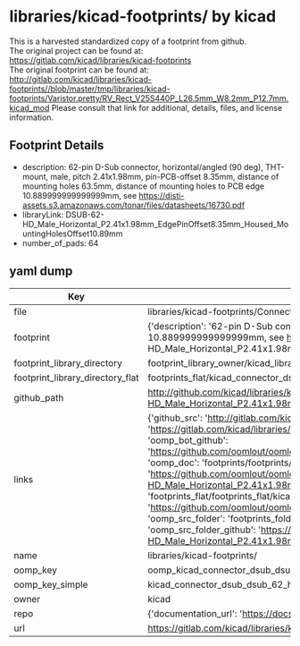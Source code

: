 # libraries/kicad-footprints/ by kicad  
This is a harvested standardized copy of a footprint from github.  
The original project can be found at:  
https://gitlab.com/kicad/libraries/kicad-footprints  
The original footprint can be found at:
http://gitlab.com/kicad/libraries/kicad-footprints//blob/master/tmp/libraries/kicad-footprints/Varistor.pretty/RV_Rect_V25S440P_L26.5mm_W8.2mm_P12.7mm.kicad_mod
Please consult that link for additional, details, files, and license information.  
## Footprint Details
* description: 62-pin D-Sub connector, horizontal/angled (90 deg), THT-mount, male, pitch 2.41x1.98mm, pin-PCB-offset 8.35mm, distance of mounting holes 63.5mm, distance of mounting holes to PCB edge 10.889999999999999mm, see https://disti-assets.s3.amazonaws.com/tonar/files/datasheets/16730.pdf  
* libraryLink: DSUB-62-HD_Male_Horizontal_P2.41x1.98mm_EdgePinOffset8.35mm_Housed_MountingHolesOffset10.89mm  
* number_of_pads: 64  
## yaml dump  
| Key | Value |  
| --- | --- |  
| file | libraries/kicad-footprints/Connector_Dsub.pretty/DSUB-62-HD_Male_Horizontal_P2.41x1.98mm_EdgePinOffset8.35mm_Housed_MountingHolesOffset10.89mm.kicad_mod |  
| footprint | {'description': '62-pin D-Sub connector, horizontal/angled (90 deg), THT-mount, male, pitch 2.41x1.98mm, pin-PCB-offset 8.35mm, distance of mounting holes 63.5mm, distance of mounting holes to PCB edge 10.889999999999999mm, see https://disti-assets.s3.amazonaws.com/tonar/files/datasheets/16730.pdf', 'libraryLink': 'DSUB-62-HD_Male_Horizontal_P2.41x1.98mm_EdgePinOffset8.35mm_Housed_MountingHolesOffset10.89mm', 'number_of_pads': 64} |  
| footprint_library_directory | footprint_library_owner/kicad_libraries/kicad-footprints/ |  
| footprint_library_directory_flat | footprints_flat/kicad_connector_dsub_dsub_62_hd_male_horizontal_p2_41x1_98mm_edgepinoffset8_35mm_housed_mountingholesoffset10_89mm/working |  
| github_path | http://github.com/kicad/libraries/kicad-footprints//blob/master/tmp/libraries/kicad-footprints/Connector_Dsub.pretty/DSUB-62-HD_Male_Horizontal_P2.41x1.98mm_EdgePinOffset8.35mm_Housed_MountingHolesOffset10.89mm.kicad_mod |  
| links | {'github_src': 'http://gitlab.com/kicad/libraries/kicad-footprints//blob/master/tmp/libraries/kicad-footprints/Varistor.pretty/RV_Rect_V25S440P_L26.5mm_W8.2mm_P12.7mm.kicad_mod', 'github_src_repo': 'https://gitlab.com/kicad/libraries/kicad-footprints', 'oomp_bot': 'footprints/kicad_connector_dsub_dsub_62_hd_male_horizontal_p2_41x1_98mm_edgepinoffset8_35mm_housed_mountingholesoffset10_89mm/working', 'oomp_bot_github': 'https://github.com/oomlout/oomlout_oomp_footprint_bot/tree/main/footprints/kicad_connector_dsub_dsub_62_hd_male_horizontal_p2_41x1_98mm_edgepinoffset8_35mm_housed_mountingholesoffset10_89mm/working', 'oomp_doc': 'footprints/footprints/kicad/Connector_Dsub/DSUB-62-HD_Male_Horizontal_P2.41x1.98mm_EdgePinOffset8.35mm_Housed_MountingHolesOffset10.89mm/working/', 'oomp_doc_github': 'https://github.com/oomlout/oomlout_oomp_footprint_doc/tree/main/footprints/footprints/kicad/Connector_Dsub/DSUB-62-HD_Male_Horizontal_P2.41x1.98mm_EdgePinOffset8.35mm_Housed_MountingHolesOffset10.89mm/working', 'oomp_src_flat': 'footprints_flat/footprints_flat/kicad_connector_dsub_dsub_62_hd_male_horizontal_p2_41x1_98mm_edgepinoffset8_35mm_housed_mountingholesoffset10_89mm/working', 'oomp_src_flat_github': 'https://github.com/oomlout/oomlout_oomp_footprint_src/tree/main/footprints_flat/kicad_connector_dsub_dsub_62_hd_male_horizontal_p2_41x1_98mm_edgepinoffset8_35mm_housed_mountingholesoffset10_89mm/working', 'oomp_src_folder': 'footprints_folder/footprints_folder/kicad/Connector_Dsub/DSUB-62-HD_Male_Horizontal_P2.41x1.98mm_EdgePinOffset8.35mm_Housed_MountingHolesOffset10.89mm/working', 'oomp_src_folder_github': 'https://github.com/oomlout/oomlout_oomp_footprint_src/tree/main/footprints_folder/kicad/Connector_Dsub/DSUB-62-HD_Male_Horizontal_P2.41x1.98mm_EdgePinOffset8.35mm_Housed_MountingHolesOffset10.89mm/working'} |  
| name | libraries/kicad-footprints/ |  
| oomp_key | oomp_kicad_connector_dsub_dsub_62_hd_male_horizontal_p2_41x1_98mm_edgepinoffset8_35mm_housed_mountingholesoffset10_89mm |  
| oomp_key_simple | kicad_connector_dsub_dsub_62_hd_male_horizontal_p2_41x1_98mm_edgepinoffset8_35mm_housed_mountingholesoffset10_89mm |  
| owner | kicad |  
| repo | {'documentation_url': 'https://docs.github.com/rest/repos/repos#get-a-repository', 'message': 'Not Found'} |  
| url | https://gitlab.com/kicad/libraries/kicad-footprints |  

